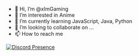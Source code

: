 - 👋 Hi, I’m @xImGaming
- 👀 I’m interested in Anime
- 🌱 I’m currently learning JavaScript, Java, Python
- 💞️ I’m looking to collaborate on ...
- 📫 How to reach me 


[![Discord Presence](https://lanyard.cnrad.dev/api/907028319046885436)](https://github.com/xImGaming/xImGaming)

<!---
xImGaming/xImGaming is a ✨ special ✨ repository because its `README.md` (this file) appears on your GitHub profile.
You can click the Preview link to take a look at your changes.
--->
